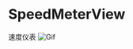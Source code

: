 # SpeedMeterView
速度仪表
![Gif](https://github.com/333bkz/SpeedMeterView/blob/main/Jietu20250701-141248-HD.gif)
